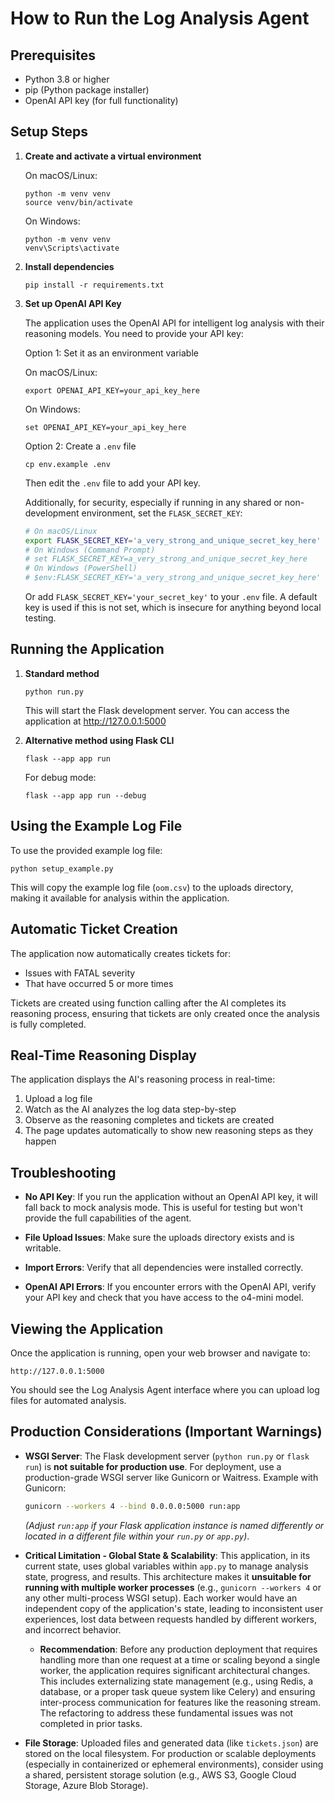 # How to Run the Log Analysis Agent

## Prerequisites

- Python 3.8 or higher
- pip (Python package installer)
- OpenAI API key (for full functionality)

## Setup Steps

1. **Create and activate a virtual environment**

   On macOS/Linux:
   ```
   python -m venv venv
   source venv/bin/activate
   ```

   On Windows:
   ```
   python -m venv venv
   venv\Scripts\activate
   ```

2. **Install dependencies**

   ```
   pip install -r requirements.txt
   ```

3. **Set up OpenAI API Key**

   The application uses the OpenAI API for intelligent log analysis with their reasoning models. You need to provide your API key:

   Option 1: Set it as an environment variable
   
   On macOS/Linux:
   ```
   export OPENAI_API_KEY=your_api_key_here
   ```

   On Windows:
   ```
   set OPENAI_API_KEY=your_api_key_here
   ```

   Option 2: Create a `.env` file
   ```
   cp env.example .env
   ```
   Then edit the `.env` file to add your API key.

   Additionally, for security, especially if running in any shared or non-development environment, set the `FLASK_SECRET_KEY`:
   ```bash
   # On macOS/Linux
   export FLASK_SECRET_KEY='a_very_strong_and_unique_secret_key_here'
   # On Windows (Command Prompt)
   # set FLASK_SECRET_KEY=a_very_strong_and_unique_secret_key_here
   # On Windows (PowerShell)
   # $env:FLASK_SECRET_KEY='a_very_strong_and_unique_secret_key_here'
   ```
   Or add `FLASK_SECRET_KEY='your_secret_key'` to your `.env` file. A default key is used if this is not set, which is insecure for anything beyond local testing.

## Running the Application

1. **Standard method**

   ```
   python run.py
   ```

   This will start the Flask development server. You can access the application at http://127.0.0.1:5000

2. **Alternative method using Flask CLI**

   ```
   flask --app app run
   ```

   For debug mode:
   ```
   flask --app app run --debug
   ```

## Using the Example Log File

To use the provided example log file:

```
python setup_example.py
```

This will copy the example log file (`oom.csv`) to the uploads directory, making it available for analysis within the application.

## Automatic Ticket Creation

The application now automatically creates tickets for:
- Issues with FATAL severity
- That have occurred 5 or more times

Tickets are created using function calling after the AI completes its reasoning process, ensuring that tickets are only created once the analysis is fully completed.

## Real-Time Reasoning Display

The application displays the AI's reasoning process in real-time:
1. Upload a log file
2. Watch as the AI analyzes the log data step-by-step
3. Observe as the reasoning completes and tickets are created
4. The page updates automatically to show new reasoning steps as they happen

## Troubleshooting

- **No API Key**: If you run the application without an OpenAI API key, it will fall back to mock analysis mode. This is useful for testing but won't provide the full capabilities of the agent.

- **File Upload Issues**: Make sure the uploads directory exists and is writable.

- **Import Errors**: Verify that all dependencies were installed correctly.

- **OpenAI API Errors**: If you encounter errors with the OpenAI API, verify your API key and check that you have access to the o4-mini model.

## Viewing the Application

Once the application is running, open your web browser and navigate to:

```
http://127.0.0.1:5000
```

You should see the Log Analysis Agent interface where you can upload log files for automated analysis.

## Production Considerations (Important Warnings)

- **WSGI Server**: The Flask development server (`python run.py` or `flask run`) is **not suitable for production use**. For deployment, use a production-grade WSGI server like Gunicorn or Waitress. Example with Gunicorn:
  ```bash
  gunicorn --workers 4 --bind 0.0.0.0:5000 run:app
  ```
  *(Adjust `run:app` if your Flask application instance is named differently or located in a different file within your `run.py` or `app.py`)*.

- **Critical Limitation - Global State & Scalability**: This application, in its current state, uses global variables within `app.py` to manage analysis state, progress, and results. This architecture makes it **unsuitable for running with multiple worker processes** (e.g., `gunicorn --workers 4` or any other multi-process WSGI setup). Each worker would have an independent copy of the application's state, leading to inconsistent user experiences, lost data between requests handled by different workers, and incorrect behavior.
  - **Recommendation**: Before any production deployment that requires handling more than one request at a time or scaling beyond a single worker, the application requires significant architectural changes. This includes externalizing state management (e.g., using Redis, a database, or a proper task queue system like Celery) and ensuring inter-process communication for features like the reasoning stream. The refactoring to address these fundamental issues was not completed in prior tasks.

- **File Storage**: Uploaded files and generated data (like `tickets.json`) are stored on the local filesystem. For production or scalable deployments (especially in containerized or ephemeral environments), consider using a shared, persistent storage solution (e.g., AWS S3, Google Cloud Storage, Azure Blob Storage).
